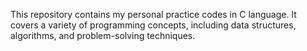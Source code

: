 This repository contains my personal practice codes in C language. It covers a variety of programming concepts, including data structures, algorithms, and problem-solving techniques.
